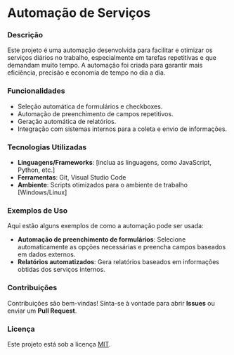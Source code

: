 
# Automação de Serviços

### Descrição

Este projeto é uma automação desenvolvida para facilitar e otimizar os serviços diários no trabalho, especialmente em tarefas repetitivas e que demandam muito tempo. A automação foi criada para garantir mais eficiência, precisão e economia de tempo no dia a dia.

### Funcionalidades

- Seleção automática de formulários e checkboxes.
- Automação de preenchimento de campos repetitivos.
- Geração automática de relatórios.
- Integração com sistemas internos para a coleta e envio de informações.

### Tecnologias Utilizadas

- **Linguagens/Frameworks**: [inclua as linguagens, como JavaScript, Python, etc.]
- **Ferramentas**: Git, Visual Studio Code
- **Ambiente**: Scripts otimizados para o ambiente de trabalho [Windows/Linux]

### Exemplos de Uso

Aqui estão alguns exemplos de como a automação pode ser usada:

- **Automação de preenchimento de formulários**: Selecione automaticamente as opções necessárias e preencha campos baseados em dados externos.
- **Relatórios automatizados**: Gera relatórios baseados em informações obtidas dos serviços internos.

### Contribuições

Contribuições são bem-vindas! Sinta-se à vontade para abrir **Issues** ou enviar um **Pull Request**.

### Licença

Este projeto está sob a licença [MIT](LICENSE).
